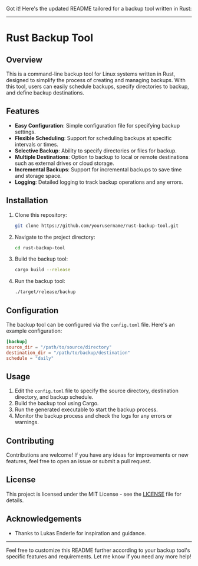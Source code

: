 Got it! Here's the updated README tailored for a backup tool written in Rust:

---

# Rust Backup Tool

## Overview
This is a command-line backup tool for Linux systems written in Rust, designed to simplify the process of creating and managing backups. With this tool, users can easily schedule backups, specify directories to backup, and define backup destinations.

## Features
- **Easy Configuration**: Simple configuration file for specifying backup settings.
- **Flexible Scheduling**: Support for scheduling backups at specific intervals or times.
- **Selective Backup**: Ability to specify directories or files for backup.
- **Multiple Destinations**: Option to backup to local or remote destinations such as external drives or cloud storage.
- **Incremental Backups**: Support for incremental backups to save time and storage space.
- **Logging**: Detailed logging to track backup operations and any errors.

## Installation
1. Clone this repository:
   ```bash
   git clone https://github.com/yourusername/rust-backup-tool.git
   ```

2. Navigate to the project directory:
   ```bash
   cd rust-backup-tool
   ```

3. Build the backup tool:
   ```bash
   cargo build --release
   ```

4. Run the backup tool:
   ```bash
   ./target/release/backup
   ```

## Configuration
The backup tool can be configured via the `config.toml` file. Here's an example configuration:
```toml
[backup]
source_dir = "/path/to/source/directory"
destination_dir = "/path/to/backup/destination"
schedule = "daily"
```

## Usage
1. Edit the `config.toml` file to specify the source directory, destination directory, and backup schedule.
2. Build the backup tool using Cargo.
3. Run the generated executable to start the backup process.
4. Monitor the backup process and check the logs for any errors or warnings.

## Contributing
Contributions are welcome! If you have any ideas for improvements or new features, feel free to open an issue or submit a pull request.

## License
This project is licensed under the MIT License - see the [LICENSE](LICENSE) file for details.

## Acknowledgements
- Thanks to Lukas Enderle for inspiration and guidance.

---

Feel free to customize this README further according to your backup tool's specific features and requirements. Let me know if you need any more help!
